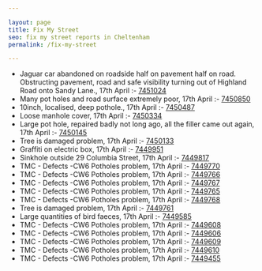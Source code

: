 ```yaml
---

layout: page
title: Fix My Street
seo: fix my street reports in Cheltenham
permalink: /fix-my-street

---
```


<!-- fix_marker starts -->

- Jaguar car abandoned on roadside half on pavement half on road. Obstructing pavement, road and safe visibility turning out of Highland Road onto Sandy Lane., 17th April :- [7451024](https://www.fixmystreet.com/report/7451024)
- Many pot holes and road surface extremely poor, 17th April :- [7450850](https://www.fixmystreet.com/report/7450850)
- 10inch, localised, deep pothole., 17th April :- [7450487](https://www.fixmystreet.com/report/7450487)
- Loose manhole cover, 17th April :- [7450334](https://www.fixmystreet.com/report/7450334)
- Large pot hole, repaired badly not long ago, all the filler came out again, 17th April :- [7450145](https://www.fixmystreet.com/report/7450145)
- Tree is damaged problem, 17th April :- [7450133](https://www.fixmystreet.com/report/7450133)
- Graffiti on electric box, 17th April :- [7449951](https://www.fixmystreet.com/report/7449951)
- Sinkhole outside 29 Columbia Street, 17th April :- [7449817](https://www.fixmystreet.com/report/7449817)
- TMC - Defects -CW6 Potholes  problem, 17th April :- [7449770](https://www.fixmystreet.com/report/7449770)
- TMC - Defects -CW6 Potholes  problem, 17th April :- [7449766](https://www.fixmystreet.com/report/7449766)
- TMC - Defects -CW6 Potholes  problem, 17th April :- [7449767](https://www.fixmystreet.com/report/7449767)
- TMC - Defects -CW6 Potholes  problem, 17th April :- [7449765](https://www.fixmystreet.com/report/7449765)
- TMC - Defects -CW6 Potholes  problem, 17th April :- [7449768](https://www.fixmystreet.com/report/7449768)
- Tree is damaged problem, 17th April :- [7449761](https://www.fixmystreet.com/report/7449761)
- Large quantities of bird faeces, 17th April :- [7449585](https://www.fixmystreet.com/report/7449585)
- TMC - Defects -CW6 Potholes  problem, 17th April :- [7449608](https://www.fixmystreet.com/report/7449608)
- TMC - Defects -CW6 Potholes  problem, 17th April :- [7449606](https://www.fixmystreet.com/report/7449606)
- TMC - Defects -CW6 Potholes  problem, 17th April :- [7449609](https://www.fixmystreet.com/report/7449609)
- TMC - Defects -CW6 Potholes  problem, 17th April :- [7449610](https://www.fixmystreet.com/report/7449610)
- TMC - Defects -CW6 Potholes  problem, 17th April :- [7449455](https://www.fixmystreet.com/report/7449455)

<!-- fix_marker ends -->
